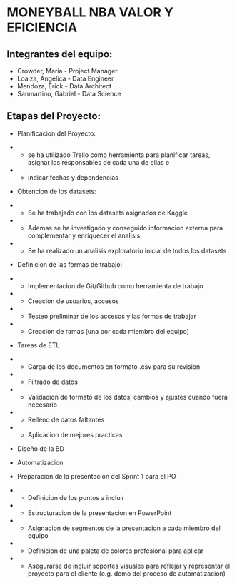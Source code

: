 # MONEYBALL NBA VALOR Y EFICIENCIA

## Integrantes del equipo: 
- Crowder, Maria - Project Manager 
- Loaiza, Angelica - Data Engineer
- Mendoza, Erick - Data Architect
- Sanmartino, Gabriel - Data Science


## Etapas del Proyecto:
- Planificacion del Proyecto: 
- * se ha utilizado Trello como herramienta para planificar tareas, asignar los responsables de cada una de ellas e
- * indicar fechas y dependencias

- Obtencion de los datasets:
- * Se ha trabajado con los datasets asignados de Kaggle
- * Ademas se ha investigado y conseguido informacion externa para complementar y enriquecer el analisis
- * Se ha realizado un analisis exploratorio inicial de todos los datasets

- Definicion de las formas de trabajo:
- * Implementacion de Git/Github como herramienta de trabajo
- * Creacion de usuarios, accesos
- * Testeo preliminar de los accesos y las formas de trabajar
- * Creacion de ramas (una por cada miembro del equipo)

- Tareas de ETL
- * Carga de los documentos en formato .csv para su revision
- * Filtrado de datos
- * Validacion de formato de los datos, cambios y ajustes cuando fuera necesario
- * Relleno de datos faltantes
- * Aplicacion de mejores practicas

- Diseño de la BD

- Automatizacion

- Preparacion de la presentacion del Sprint 1 para el PO
- * Definicion de los puntos a incluir
- * Estructuracion de la presentacion en PowerPoint
- * Asignacion de segmentos de la presentacion a cada miembro del equipo
- * Definicion de una paleta de colores profesional para aplicar
- * Asegurarse de incluir soportes visuales para reflejar y representar el proyecto para el cliente (e.g. demo del proceso de automatizacion)


